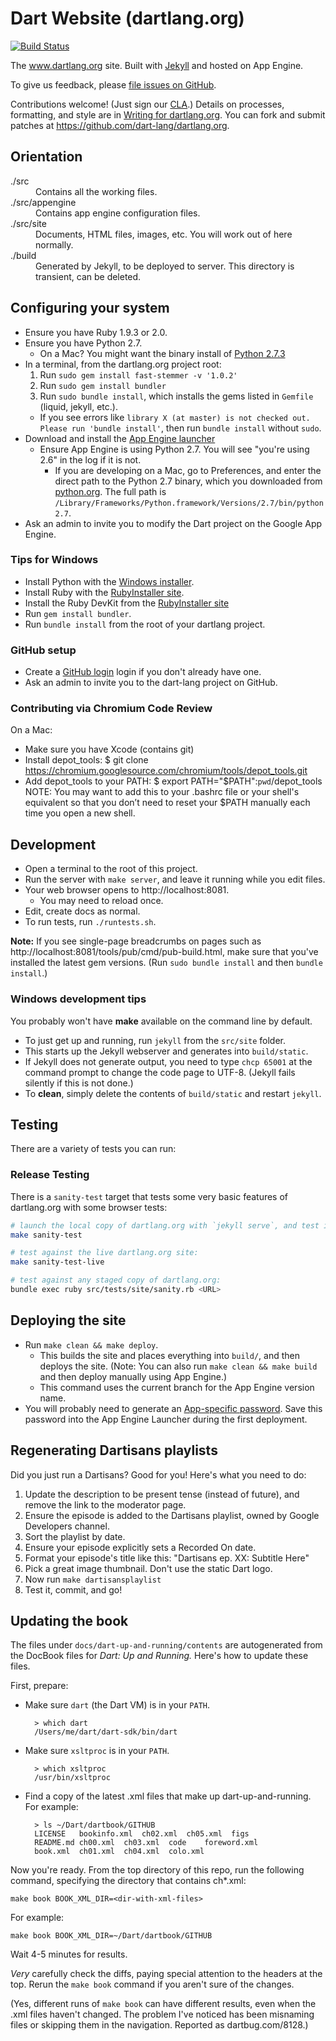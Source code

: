 # Dart Website (dartlang.org)

[![Build Status](https://drone.io/github.com/dart-lang/dartlang.org/status.png)](https://drone.io/github.com/dart-lang/dartlang.org/latest)

The www.dartlang.org site. Built with [Jekyll](https://github.com/mojombo/jekyll)
and hosted on App Engine.

To give us feedback, please
[file issues on GitHub](https://github.com/dart-lang/dartlang.org/issues).

Contributions welcome!
(Just sign our [CLA](https://developers.google.com/open-source/cla/individual).)
Details on processes, formatting, and style are in
[Writing for dartlang.org](https://github.com/dart-lang/dartlang.org/wiki/Writing-for-dartlang.org).
You can fork and submit patches at https://github.com/dart-lang/dartlang.org.

## Orientation

<dl>
  <dt> ./src </dt>
  <dd> Contains all the working files. </dd>

  <dt> ./src/appengine </dt>
  <dd> Contains app engine configuration files. </dd>

  <dt> ./src/site </dt>
  <dd> Documents, HTML files, images, etc.
  You will work out of here normally. </dd>

  <dt> ./build </dt>
  <dd> Generated by Jekyll, to be deployed to server.
  This directory is transient, can be deleted. </dd>
</dl>


## Configuring your system

* Ensure you have Ruby 1.9.3 or 2.0.
* Ensure you have Python 2.7.
  * On a Mac? You might want the binary install of
    [Python 2.7.3](http://www.python.org/download/releases/2.7.3/)
* In a terminal, from the dartlang.org project root:
  1. Run `sudo gem install fast-stemmer -v '1.0.2'`
  2. Run `sudo gem install bundler`
  3. Run `sudo bundle install`, which installs the gems listed in `Gemfile`
    (liquid, jekyll, etc.).
    * If you see errors like
      `library X (at master) is not checked out. Please run 'bundle install'`,
      then run `bundle install` without `sudo`.
* Download and install the
  [App Engine launcher](https://developers.google.com/appengine/downloads)
  * Ensure App Engine is using Python 2.7. You will see "you're using 2.6" in
    the log if it is not.
    * If you are developing on a Mac, go to Preferences, and enter the direct
      path to the Python 2.7 binary, which you downloaded from
      [python.org](http://www.python.org/download/releases/2.7.3/).
      The full path is `/Library/Frameworks/Python.framework/Versions/2.7/bin/python2.7`.
* Ask an admin to invite you to modify the Dart project on the Google App Engine.


### Tips for Windows

* Install Python with the [Windows installer](https://www.python.org/download/windows/).
* Install Ruby with the [RubyInstaller site](http://rubyinstaller.org/downloads/).
* Install the Ruby DevKit from the [RubyInstaller site](http://rubyinstaller.org/downloads/)
* Run `gem install bundler`.
* Run `bundle install` from the root of your dartlang project.


### GitHub setup

* Create a [GitHub login](https://github.com/join) login if you don't already have one.
* Ask an admin to invite you to the dart-lang project on GitHub.


### Contributing via Chromium Code Review

On a Mac:
* Make sure you have Xcode (contains git)
* Install depot_tools:
  $ git clone https://chromium.googlesource.com/chromium/tools/depot_tools.git
* Add depot_tools to your PATH:
  $ export PATH="$PATH":`pwd`/depot_tools
  NOTE: You may want to add this to your .bashrc file or your shell's equivalent so that you don’t need to reset your $PATH manually each time you open a new shell.


## Development

* Open a terminal to the root of this project.
* Run the server with `make server`, and leave it running while you edit files.
* Your web browser opens to http://localhost:8081.
  * You may need to reload once.
* Edit, create docs as normal.
* To run tests, run `./runtests.sh`.

**Note:** If you see single-page breadcrumbs on pages such as
http://localhost:8081/tools/pub/cmd/pub-build.html, make sure that you've
installed the latest gem versions.
(Run `sudo bundle install` and then `bundle install`.)


### Windows development tips

You probably won't have **make** available on the command line by default.

* To just get up and running, run `jekyll` from the `src/site` folder.
* This starts up the Jekyll webserver and generates into `build/static`.
* If Jekyll does not generate output, you need to type `chcp 65001` at the
  command prompt to change the code page to UTF-8.
  (Jekyll fails silently if this is not done.)
* To **clean**, simply delete the contents of `build/static` and restart `jekyll`.


## Testing

There are a variety of tests you can run:

### Release Testing

There is a `sanity-test` target that tests some very basic features of
dartlang.org with some browser tests:

```bash
# launch the local copy of dartlang.org with `jekyll serve`, and test it:
make sanity-test

# test against the live dartlang.org site:
make sanity-test-live

# test against any staged copy of dartlang.org:
bundle exec ruby src/tests/site/sanity.rb <URL>
```


## Deploying the site

* Run `make clean && make deploy`.
  * This builds the site and places everything into `build/`, and then deploys
    the site. (Note: You can also run
    `make clean && make build` and then deploy manually using App Engine.)
  * This command uses the current branch for the App Engine version name.
* You will probably need to generate an
  [App-specific password](https://sites.google.com/a/google.com/second-factor/application-specific-passwords-faq).
  Save this password into the App Engine Launcher during the first deployment.

## Regenerating Dartisans playlists

Did you just run a Dartisans? Good for you! Here's what you need to do:

1. Update the description to be present tense (instead of future),
   and remove the link to the moderator page.
1. Ensure the episode is added to the Dartisans playlist, owned by
   Google Developers channel.
1. Sort the playlist by date.
1. Ensure your episode explicitly sets a Recorded On date.
1. Format your episode's title like this: "Dartisans ep. XX: Subtitle Here"
1. Pick a great image thumbnail. Don't use the static Dart logo.
1. Now run `make dartisansplaylist`
1. Test it, commit, and go!

## Updating the book

The files under `docs/dart-up-and-running/contents` are autogenerated from the DocBook files for
_Dart: Up and Running._ Here's how to update these files.

First, prepare:

* Make sure `dart` (the Dart VM) is in your `PATH`.

        > which dart
        /Users/me/dart/dart-sdk/bin/dart

* Make sure `xsltproc` is in your `PATH`.

        > which xsltproc
        /usr/bin/xsltproc

* Find a copy of the latest .xml files that make up dart-up-and-running. For example:

        > ls ~/Dart/dartbook/GITHUB
        LICENSE   bookinfo.xml  ch02.xml  ch05.xml  figs
        README.md ch00.xml  ch03.xml  code    foreword.xml
        book.xml  ch01.xml  ch04.xml  colo.xml

Now you're ready. From the top directory of this repo,
run the following command, specifying the directory that contains ch*.xml:

    make book BOOK_XML_DIR=<dir-with-xml-files>

For example:

    make book BOOK_XML_DIR=~/Dart/dartbook/GITHUB

Wait 4-5 minutes for results.

*Very* carefully check the diffs, paying special attention to the headers
at the top. Rerun the `make book` command if you aren't sure of the changes.

(Yes, different runs of `make book` can have different results, even when the
.xml files haven't changed. The problem I've noticed has been misnaming files
or skipping them in the navigation. Reported as dartbug.com/8128.)
